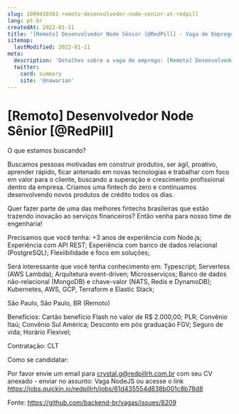 ```yaml
---
slug: 1099410381-remoto-desenvolvedor-node-senior-at-redpill
lang: pt-br
createdAt: 2022-01-11
title: '[Remoto] Desenvolvedor Node Sênior [@RedPill] - Vaga de Emprego'
sitemap:
  lastModified: 2022-01-11
meta:
  description: 'Detalhes sobre a vaga de emprego: [Remoto] Desenvolvedor Node Sênior [@RedPill]'
  twitter:
    card: summary
    site: '@nawarian'
---
```


# [Remoto] Desenvolvedor Node Sênior [@RedPill]

O que estamos buscando?

Buscamos pessoas motivadas em construir produtos, ser ágil, proativo, aprender rápido, ficar antenado em novas tecnologias e trabalhar com foco em valor para o cliente, buscando a superação e crescimento profissional dentro da empresa. Criamos uma fintech do zero e continuamos desenvolvendo novos produtos de crédito todos os dias.

Quer fazer parte de uma das melhores fintechs brasileiras que estão trazendo inovação ao serviços financeiros? Então venha para nosso time de engenharia!


Precisamos que você tenha: 
+3 anos de experiência com Node.js;
Experiência com API REST;
Experiência com banco de dados relacional (PostgreSQL);
Flexiibilidade e foco em soluções;

Será interessante que você tenha conhecimento em:
Typescript;
Serverless (AWS Lambda);
Arquitetura event-driven;
Microsserviços;
Banco de dados não-relacional (MongoDB) e chave-valor (NATS, Redis e DynamoDB);
Kubernetes, AWS, GCP, Terraform e Elastic Stack;

São Paulo, São Paulo, BR (Remoto)

Benefícios:
Cartão benefício Flash no valor de R$ 2.000,00;
PLR;
Convênio Itaú;
Convênio Sul América;
Desconto em pós graduação FGV;
Seguro de vida;
Horário Flexível;

Contratação:
CLT

Como se candidatar:

Por favor envie um email para crystal.g@redpillrh.com.br com seu CV anexado - enviar no assunto: Vaga NodeJS ou acesse o link https://jobs.quickin.io/redpillrh/jobs/61d435554d838b001c8b78d8



Fonte: https://github.com/backend-br/vagas/issues/8209